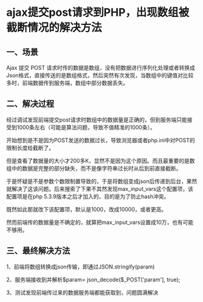 # ajax提交post请求到PHP，出现数组被截断情况的解决方法



## 一、场景

Ajax 提交 POST 请求时传的数据是数组，没有把数据进行序列化处理或者转换成Json格式，直接传送的是数组格式，然后突然有次发现，当数组中的键值对比较多时，前端数据传到服务端，数组中部分数据丢失。



## 二、解决过程

经过调试发现前端提交post请求时数组中的数据量是正确的，但到服务端只能接受到1000条左右（可能是算法问题，导致不值精准的1000条）。

开始想到是不是因为POST发送的数据过长，导致浏览器或者php.ini中对POST的限制长度给截断了。

但是查看了数据量的大小才200多K，显然不是因为这个原因。而且最重要的是数组中的数据是完整的部分缺失，而不是像字符串过长时从后到前直接截断。

于是怀疑是不是参数个数限制置导致的，于是将数组变成json后传递到后台，果然就解决了这该问题。后来搜索了下果不其然发现max_input_vars这个配置项，该配置项是在php 5.3.9版本之后才加入的，目的是为了防止hash冲突。

既然如此那就改下该配置项，默认是1000，改成10000，或者更高。

然而前端传的数据量是不确定的，就算把max_input_vars设置成10万，也有可能不够用。

 

## 三、最终解决方法

1、前端将数组转换成json传输，即通过JSON.stringify(param)

2、服务端接收到并解析\$param= json_decode($_POST['param'], true);

3、测试发现前端传过来的数据服务端都能获取到，问题圆满解决